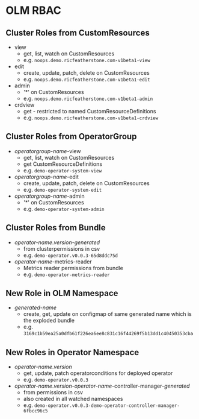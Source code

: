 # OLM RBAC

## Cluster Roles from CustomResources

* view
  * get, list, watch on CustomResources
  * e.g. `noops.demo.ricfeatherstone.com-v1beta1-view`
* edit
  * create, update, patch, delete on CustomResources
  * e.g. `noops.demo.ricfeatherstone.com-v1beta1-edit`
* admin
  * '*' on CustomResources
  * e.g. `noops.demo.ricfeatherstone.com-v1beta1-admin`
* crdview
  * get - restricted to named CustomResourceDefinitions
  * e.g. `noops.demo.ricfeatherstone.com-v1beta1-crdview`

## Cluster Roles from OperatorGroup

* _operatorgroup-name_-view
  * get, list, watch on CustomResources
  * get CustomResourceDefinitions
  * e.g. `demo-operator-system-view`
* _operatorgroup-name_-edit
  * create, update, patch, delete on CustomResources
  * e.g. `demo-operator-system-edit`
* _operatorgroup-name_-admin
  * '*' on CustomResources
  * e.g. `demo-operator-system-admin`

## Cluster Roles from Bundle

* _operator-name_._version_-_generated_
  * from clusterpermissions in csv
  * e.g. `demo-operator.v0.0.3-65d8ddc75d`
* _operator-name_-metrics-reader
  * Metrics reader permissions from bundle
  * e.g. `demo-operator-metrics-reader`

## New Role in OLM Namespace

* _generated-name_
  * create, get, update on configmap of same generated name which is the exploded bundle
  * e.g. `3169c1b59ea25a0dfb61f226ea6ee8c831c16f44269f5b13dd1c40450353cba`

## New Roles in Operator Namespace

* _operator-name_._version_
  * get, update, patch operatorconditions for deployed operator
  * e.g. `demo-operator.v0.0.3`
* _operator-name_._version_-_operator-name_-controller-manager-_generated_
  * from permissions in csv
  * also created in all watched namespaces
  * e.g. `demo-operator.v0.0.3-demo-operator-controller-manager-6fbcc96c5`

